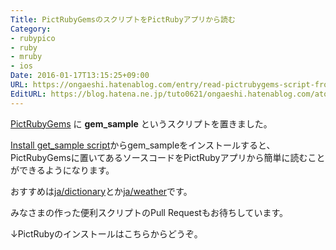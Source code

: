 ```yaml
---
Title: PictRubyGemsのスクリプトをPictRubyアプリから読む
Category:
- rubypico
- ruby
- mruby
- ios
Date: 2016-01-17T13:15:25+09:00
URL: https://ongaeshi.hatenablog.com/entry/read-pictrubygems-script-from-pictruby-app
EditURL: https://blog.hatena.ne.jp/tuto0621/ongaeshi.hatenablog.com/atom/entry/6653586347153346976
---
```


[PictRubyGems](https://github.com/ongaeshi/PictRubyGems) に <b>gem_sample</b> というスクリプトを置きました。

[Install get_sample script](https://github.com/ongaeshi/PictRubyGems#install-get_sample-script)からgem_sampleをインストールすると、PictRubyGemsに置いてあるソースコードをPictRubyアプリから簡単に読むことができるようになります。

おすすめは[ja/dictionary](https://github.com/ongaeshi/PictRubyGems/blob/master/ja/dictionary.rb)とか[ja/weather](https://github.com/ongaeshi/PictRubyGems/blob/master/ja/weather.rb)です。

みなさまの作った便利スクリプトのPull Requestもお待ちしています。

↓PictRubyのインストールはこちらからどうぞ。

<a href="https://geo.itunes.apple.com/us/app/pictruby/id1042498865?mt=8" style="display:inline-block;overflow:hidden;background:url(http://linkmaker.itunes.apple.com/images/badges/en-us/badge_appstore-lrg.svg) no-repeat;width:165px;height:40px;"></a>


